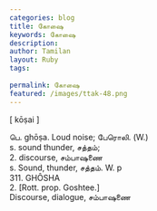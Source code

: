 ```yaml
---
categories: blog
title: கோஷை
keywords: கோஷை
description: 
author: Tamilan
layout: Ruby
tags: 
 
permalink: கோஷை
featured: /images/ttak-48.png
---
```

  
[ kōṣai ]  
  
பெ. ghōṣa. Loud noise; பேரொலி. (W.)  
s. sound thunder, சத்தம்;  
2. discourse, சம்பாஷணை  
s. Sound, thunder, சத்தம். W. p  
311. GHÔSHA  
2. [Rott. prop. Goshtee.]  
Discourse, dialogue, சம்பாஷணை